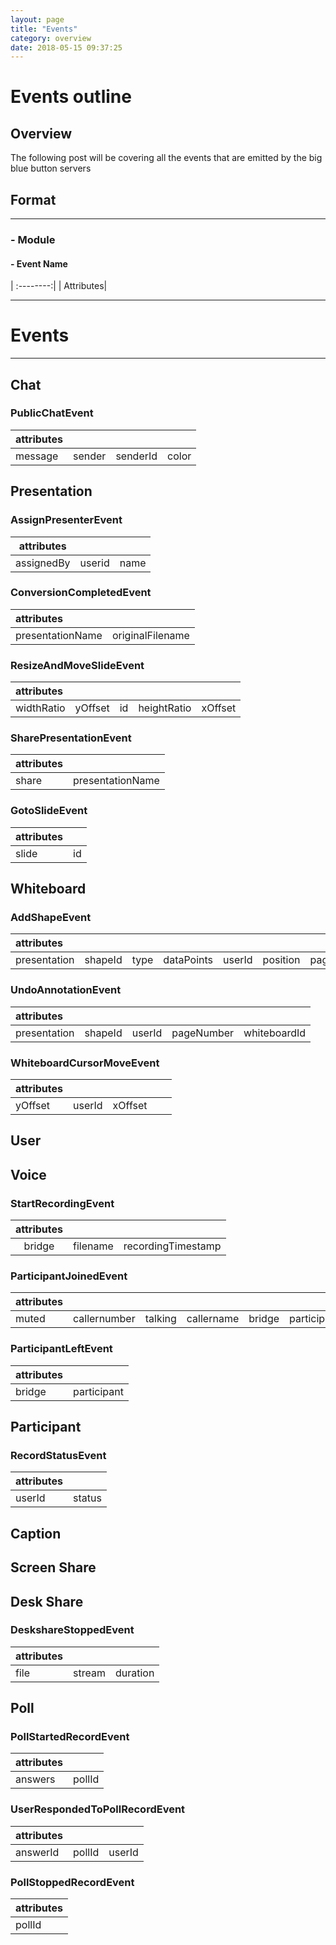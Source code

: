 ```yaml
---
layout: page
title: "Events"
category: overview
date: 2018-05-15 09:37:25
---
```


# Events outline


## Overview

The following post will be covering all the events that are emitted by the big blue button servers


## Format

---

### - Module
#### - Event Name

| :--------:|
| Attributes|

---

# Events
---

## Chat

### **PublicChatEvent**

| attributes|              |            |           |
| :--------|:------------:| :---------:| :--------:|
|  message  | sender | senderId    | color|


## Presentation

### **AssignPresenterEvent**

| attributes|              | |
| --------|:------------:| -----:
|  assignedBy  | userid | name

### **ConversionCompletedEvent**

| attributes|              |
| :--------|:------------:|
|  presentationName  | originalFilename | 


### **ResizeAndMoveSlideEvent**

| attributes|              |            |           |       |
| :--------|:------------:| :---------:| :--------:|:-----:|
|  widthRatio  | yOffset | id    | heightRatio|xOffset |


### **SharePresentationEvent**

| attributes|              |
| :--------|:------------:|
|  share  | presentationName |



### **GotoSlideEvent**

| attributes|              |
| :--------|:------------:|
|  slide  | id |


## Whiteboard

### **AddShapeEvent**

| attributes|              |            |           |       |           |           |           |           |           |           |           |
| :--------|:------------:| :---------:| :--------:|:-----:| :---------:| :---------:| :---------:| :---------:| :---------:| :---------:| :---------:|
|  presentation  | shapeId | type    | dataPoints|userId |position| pageNumber| status| whiteboardId| id| thickness| color| 

### **UndoAnnotationEvent**

| attributes|              |            |           | |
| :--------|:------------:| :---------:| :--------:|:-----:|
|  presentation  | shapeId | userId    | pageNumber|whiteboardId |


### **WhiteboardCursorMoveEvent**

| attributes|              |            |           | |
| :--------|:------------:| :---------| :--------:|:-----:|
|  yOffset  | userId | xOffset |

## User


## Voice

### **StartRecordingEvent**

| attributes|              |                       | 
| :--------: |:------------:| :--------------------:|
|  bridge   | filename     | recordingTimestamp    |

### **ParticipantJoinedEvent**

| attributes|              |            |           |       |           |
| :--------|:------------:| :---------:| :--------:|:-----:| ---------:|
|  muted  | callernumber | talking    | callername|bridge |participant|


### **ParticipantLeftEvent**

| attributes|              |
| --------|:------------:| 
|  bridge  | participant | 

## Participant 

### **RecordStatusEvent**

| attributes|              |
| --------|:------------:| 
|  userId  | status | 

## Caption 


## Screen Share 

## Desk Share

### **DeskshareStoppedEvent**

| attributes| | |
| :--------| :--------: |:------: |
|  file  | stream | duration

## Poll

### **PollStartedRecordEvent**

| attributes|              | 
| :--------|:------------:| 
|  answers  | pollId |

### **UserRespondedToPollRecordEvent**

| attributes|              | |
| :--------|:------------:| :-----:|
|  answerId  | pollId |userId |

### **PollStoppedRecordEvent**

| attributes|
| :--------|
|  pollId  |

